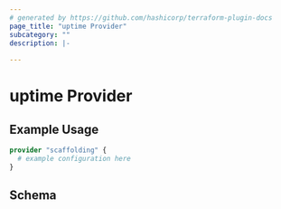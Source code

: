 ```yaml
---
# generated by https://github.com/hashicorp/terraform-plugin-docs
page_title: "uptime Provider"
subcategory: ""
description: |-
  
---
```


# uptime Provider



## Example Usage

```terraform
provider "scaffolding" {
  # example configuration here
}
```

<!-- schema generated by tfplugindocs -->
## Schema
